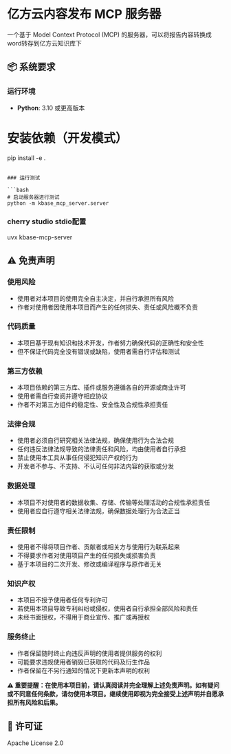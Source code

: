 # 亿方云内容发布 MCP 服务器


一个基于 Model Context Protocol (MCP) 的服务器，可以将报告内容转换成word转存到亿方云知识库下


## 📦 系统要求

### 运行环境
- **Python**: 3.10 或更高版本


# 安装依赖（开发模式）
pip install -e .
```

### 运行测试

```bash
# 启动服务器进行测试
python -m kbase_mcp_server.server
```

### cherry studio stdio配置
uvx kbase-mcp-server


## ⚠️ 免责声明

### 使用风险
- 使用者对本项目的使用完全自主决定，并自行承担所有风险
- 作者对使用者因使用本项目而产生的任何损失、责任或风险概不负责

### 代码质量
- 本项目基于现有知识和技术开发，作者努力确保代码的正确性和安全性
- 但不保证代码完全没有错误或缺陷，使用者需自行评估和测试

### 第三方依赖
- 本项目依赖的第三方库、插件或服务遵循各自的开源或商业许可
- 使用者需自行查阅并遵守相应协议
- 作者不对第三方组件的稳定性、安全性及合规性承担责任

### 法律合规
- 使用者必须自行研究相关法律法规，确保使用行为合法合规
- 任何违反法律法规导致的法律责任和风险，均由使用者自行承担
- 禁止使用本工具从事任何侵犯知识产权的行为
- 开发者不参与、不支持、不认可任何非法内容的获取或分发

### 数据处理
- 本项目不对使用者的数据收集、存储、传输等处理活动的合规性承担责任
- 使用者应自行遵守相关法律法规，确保数据处理行为合法正当

### 责任限制
- 使用者不得将项目作者、贡献者或相关方与使用行为联系起来
- 不得要求作者对使用项目产生的任何损失或损害负责
- 基于本项目的二次开发、修改或编译程序与原作者无关

### 知识产权
- 本项目不授予使用者任何专利许可
- 若使用本项目导致专利纠纷或侵权，使用者自行承担全部风险和责任
- 未经书面授权，不得用于商业宣传、推广或再授权

### 服务终止
- 作者保留随时终止向违反声明的使用者提供服务的权利
- 可能要求违规使用者销毁已获取的代码及衍生作品
- 作者保留在不另行通知的情况下更新本声明的权利

**⚠️ 重要提醒：在使用本项目前，请认真阅读并完全理解上述免责声明。如有疑问或不同意任何条款，请勿使用本项目。继续使用即视为完全接受上述声明并自愿承担所有风险和后果。**

## 📄 许可证

Apache License 2.0
